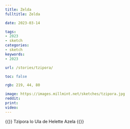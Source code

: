 ```yaml
---
title: Zelda
fulltitle: Zelda

date: 2023-03-14

tags: 
- 2023
- sketch
categories:
- sketch
keywords:
- 2023

url: /stories/tzipora/

toc: false

rgb: 219, 44, 80

image: https://images.millmint.net/sketches/tzipora.jpg
reddit:
print: 
video:
---
```

{{<note caption>}}
Tzipora lo Ula de Helette Azela
{{</note>}}